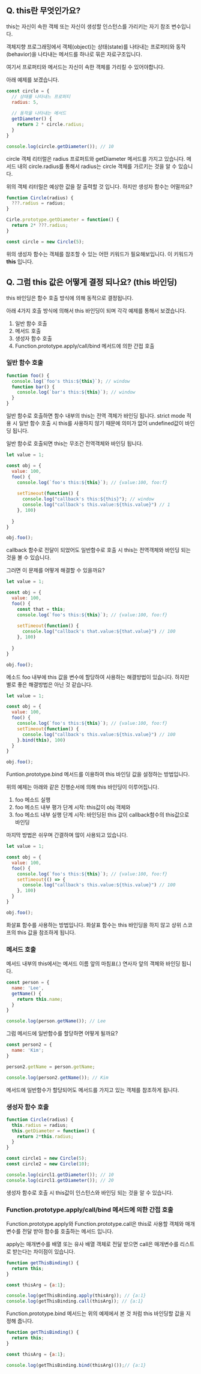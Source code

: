 ## Q. this란 무엇인가요?
this는 자신이 속한 객체 또는 자신이 생성할 인스턴스를 가리키는 자기 참조 변수입니다.

객체지향 프로그래밍에서 객체(object)는 상태(state)를 나타내는 프로퍼티와 동작(behavior)을 나타내는 메서드를 하나로 묶은 자료구조입니다.

여기서 프로퍼티와 메서드는 자신이 속한 객체를 가리킬 수 있어야합니다.

아래 예제를 보겠습니다.
```js
const circle = {
  // 상태를 나타내느 프로퍼티
  radius: 5,
  
  // 동작을 나타내는 메서드
  getDiameter() {
    return 2 * circle.radius;
  }
}

console.log(circle.getDiameter()); // 10
```

circle 객체 리터럴은 radius 프로퍼트와 getDiameter 메서드를 가지고 있습니다. 메서드 내의 circle.radius를 통해서 radius는 circle 객체를 가르키는 것을 알 수 있습니다.

위의 객체 리터럴은 예상한 값을 잘 출력할 것 입니다. 하지만 생성자 함수는 어떨까요?

```js
function Circle(radius) {
  ???.radius = radius;
}

Cirle.prototype.getDiameter = function() {
  return 2* ???.radius;
}

const circle = new Circle(5);
```

위의 생성자 함수는 객체를 참조할 수 있는 어떤 키워드가 필요해보입니다. 이 키워드가 **this** 입니다.

## Q. 그럼 this 값은 어떻게 결정 되나요? (this 바인딩)
this 바인딩은 함수 호출 방식에 의해 동적으로 결정됩니다.

아래 4가지 호출 방식에 의해서 this 바인딩이 되며 각각 예제를 통해서 보겠습니다.
1. 일반 함수 호출
2. 메서드 호출
3. 생성자 함수 호출
4. Function.prototype.apply/call/bind 메서드에 의한 간접 호출

### 일반 함수 호출
```js
function foo() {
  console.log(`foo's this:${this}`); // window
  function bar() {
    console.log(`bar's this:${this}`); // window
  }
}
```

일반 함수로 호출하면 함수 내부의 this는 전역 객체가 바인딩 됩니다. strict mode 적용 시 일반 함수 호출 시 this를 사용하지 않기 때문에 의미가 없어 undefined값이 바인딩 됩니다.

일반 함수로 호출되면 this는 무조건 전역객체와 바인딩 됩니다.

```js
let value = 1;

const obj = {
  value: 100,
  foo() {
    console.log(`foo's this:${this}`); // {value:100, foo:f}
    
    setTimeout(function() {
      console.log("callback's this:${this}"); // window
      console.log("callback's this.value:${this.value}") // 1
    }, 100)
  
  }
}

obj.foo();
```

callback 함수로 전달이 되었어도 일반함수로 호출 시 this는 전역객체와 바인딩 되는 것을 볼 수 있습니다.

그러면 이 문제를 어떻게 해결할 수 있을까요?

```js
let value = 1;

const obj = {
  value: 100,
  foo() {
    const that = this;
    console.log(`foo's this:${this}`); // {value:100, foo:f}
    
    setTimeout(function() {
      console.log("callback's that.value:${that.value}") // 100
    }, 100)
  
  }
}

obj.foo();
```

메소드 foo 내부에 this 값을 변수에 할당하여 사용하는 해결방법이 있습니다. 하지만 별로 좋은 해결방법은 아닌 것 같습니다.

```js
let value = 1;

const obj = {
  value: 100,
  foo() {
    console.log(`foo's this:${this}`); // {value:100, foo:f}
    setTimeout(function() {
      console.log("callback's this.value:${this.value}") // 100
    }.bind(this), 100)
  }
}

obj.foo();
```
Funtion.prototype.bind 메서드를 이용하여 this 바인딩 값을 설정하는 방법입니다.

위의 예제는 아래와 같은 진행순서에 의해 this 바인딩이 이루어집니다.

1. foo 메소드 실행
2. foo 메소드 내부 평가 단계 시작: this값이 obj 객체와 
3. foo 메소드 내부 실행 단계 시작: 바인딩된 this 값이 callback함수의 this값으로 바인딩

마지막 방법은 쉬우며 간결하며 많이 사용되고 있습니다.
```js
let value = 1;

const obj = {
  value: 100,
  foo() {
    console.log(`foo's this:${this}`); // {value:100, foo:f}
    setTimeout(() => {
      console.log("callback's this.value:${this.value}") // 100
    }, 100)
  }
}

obj.foo();
```

화살표 함수를 사용하는 방법입니다. 화살표 함수는 this 바인딩을 하지 않고 상위 스코프의 this 값을 참조하게 됩니다.

### 메서드 호출
메서드 내부의 this에서는 메서드 이름 앞의 마침표(.) 연사자 앞의 객체와 바인딩 됩니다.

```js
const person = {
  name: 'Lee',
  getName() {
    return this.name;
  }
}

console.log(person.getName()); // Lee
```

그럼 메서드에 일반함수를 할당하면 어떻게 될까요?
```js
const person2 = {
  name: 'Kim';
}

person2.getName = person.getName;

console.log(person2.getName()); // Kim
```

메서드에 일반함수가 할당되어도 메서드를 가지고 있는 객체를 참조하게 됩니다.


### 생성자 함수 호출
```js
function Circle(radius) {
  this.radius = radius;
  this.getDiameter = function() {
    return 2*this.radius;
  }
}

const circle1 = new Circle(5);
const circle2 = new Circle(10);

console.log(circl1.getDiameter()); // 10
console.log(circl1.getDiameter()); // 20
```

생성자 함수로 호출 시 this값이 인스턴스와 바인딩 되는 것을 알 수 있습니다.


### Function.prototype.apply/call/bind 메서드에 의한 간접 호출

Function.prototype.apply와 Function.prototype.call은 this로 사용할 객체와 매개변수를 전달 받아 함수를 호출하는 메서드 입니다. 

apply는 매개변수를 배열 또는 유사 배열 객체로 전달 받으면 call은 매개변수를 리스트로 받는다는 차이점이 있습니다.

```js
function getThisBinding() {
  return this;
}

const thisArg = {a:1};

console.log(getThisBinding.apply(thisArg)); // {a:1}
console.log(getThisBinding.call(thisArg)); // {a:1}
```

Function.prototype.bind 메서드는 위의 예제에서 본 것 처럼 this 바인딩할 값을 지정해 줍니다.

```js
function getThisBinding() {
  return this;
}

const thisArg = {a:1};

console.log(getThisBinding.bind(thisArg)());// {a:1}
```